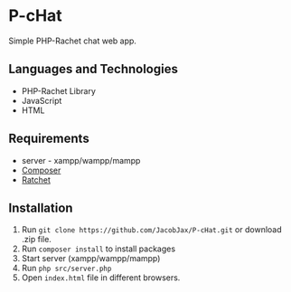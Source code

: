 # P-cHat

Simple PHP-Rachet chat web app.

## Languages and Technologies
* PHP-Rachet Library
* JavaScript
* HTML

## Requirements
* server - xampp/wampp/mampp
* [Composer](https://getcomposer.org/)
* [Ratchet](http://socketo.me/)

## Installation

1. Run `git clone https://github.com/JacobJax/P-cHat.git` or download .zip file.
2. Run `composer install` to install packages
3. Start server (xampp/wampp/mampp)
4. Run `php src/server.php`
5. Open `index.html` file in different browsers.

